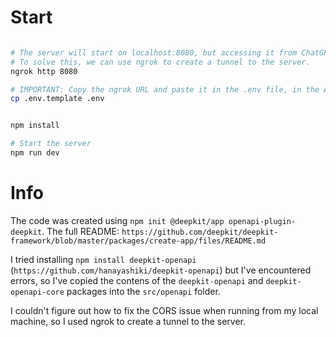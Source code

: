 # Start


```sh

# The server will start on localhost:8080, but accessing it from ChatGPT causes CORS errors.
# To solve this, we can use ngrok to create a tunnel to the server.
ngrok http 8080

# IMPORTANT: Copy the ngrok URL and paste it in the .env file, in the APP_PUBLIC_URL variable.
cp .env.template .env


npm install

# Start the server
npm run dev
```

# Info

The code was created using `npm init @deepkit/app openapi-plugin-deepkit`.
The full README: `https://github.com/deepkit/deepkit-framework/blob/master/packages/create-app/files/README.md`

I tried installing `npm install deepkit-openapi` (`https://github.com/hanayashiki/deepkit-openapi`)
but I've encountered errors, so I've copied the contens of the `deepkit-openapi` and `deepkit-openapi-core` packages into the `src/openapi` folder.

I couldn't figure out how to fix the CORS issue when running from my local machine, so I used ngrok to create a tunnel to the server.
